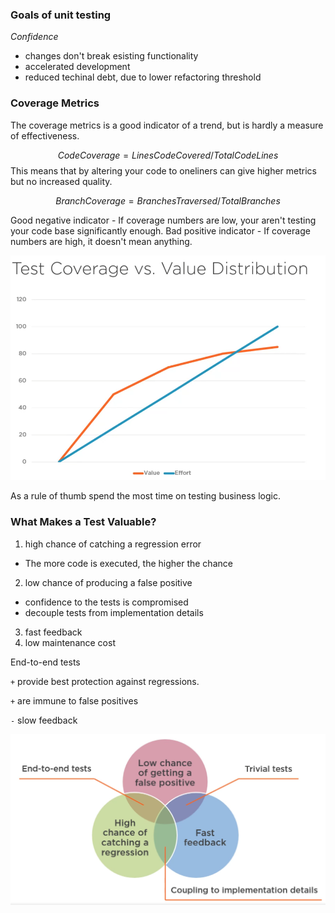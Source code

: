 ### Goals of unit testing
*Confidence*
- changes don't break esisting functionality
- accelerated development
- reduced techinal debt, due to lower refactoring threshold

### Coverage Metrics
The coverage metrics is a good indicator of a trend, but is hardly a measure of effectiveness.

$$
Code Coverage = LinesCodeCovered/TotalCodeLines
$$
This means that by altering your code to oneliners can give higher metrics but no increased quality.

$$
BranchCoverage = BranchesTraversed/TotalBranches
$$

Good negative indicator - If coverage numbers are low, your aren't testing your code base significantly enough.
Bad positive indicator - If coverage numbers are high, it doesn't mean anything.

![](coverage-effort-vs-value.png)

As a rule of thumb spend the most time on testing business logic.

### What Makes a Test Valuable?
1. high chance of catching a regression error
- The more code is executed, the higher the chance
2. low chance of producing a false positive
- confidence to the tests is compromised
- decouple tests from implementation details
3. fast feedback
4. low maintenance cost

End-to-end tests

`+` provide best protection against regressions.

`+` are immune to false positives

`-` slow feedback

![](test-type-value-attributes.png)

